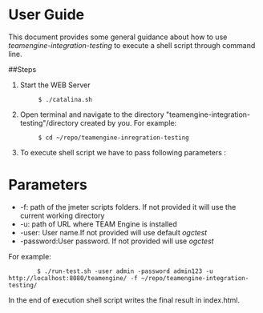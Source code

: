 # User Guide

This document provides some general guidance about how to use *teamengine-integration-testing* to 
execute a shell script through command line.

##Steps

1. Start the WEB Server 
       
            $ ./catalina.sh 
    
2. Open terminal and navigate to the directory "teamengine-integration-testing"/directory created by you. For example: 

            $ cd ~/repo/teamengine-inregration-testing
     
3. To execute shell script we have to pass following parameters :

# Parameters

- -f: path of the jmeter scripts folders. If not provided it will use the current working directory
- -u: path of URL where TEAM Engine is installed
- -user: User name.If not provided will use default *ogctest*
- -password:User password. If not provided will use *ogctest*

For example:
 
            $ ./run-test.sh -user admin -password admin123 -u http://localhost:8080/teamengine/ -f ~/repo/teamengine-integration-testing/
    
In the end of execution shell script writes the final result in index.html. 
